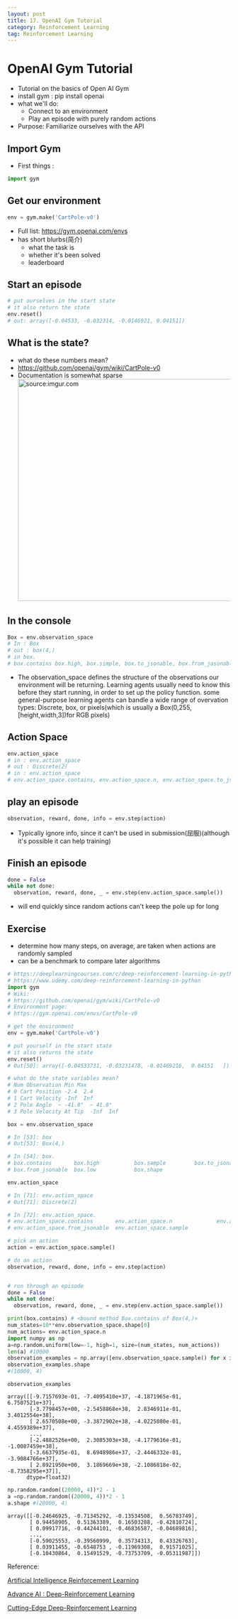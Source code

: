 ```yaml
---
layout: post
title: 17. OpenAI Gym Tutorial
category: Reinforcement Learning
tag: Reinforcement Learning
---
```


# OpenAI Gym Tutorial
- Tutorial on the basics of Open AI Gym
- install gym : pip install openai
- what we'll do:
  - Connect to an environment
  - Play an episode with purely random actions
- Purpose: Familiarize ourselves with the API

## Import Gym
- First things :
```python
import gym
```

## Get our environment

```python
env = gym.make('CartPole-v0')
```
- Full list: https://gym.openai.com/envs
- has short blurbs(简介)
  - what the task is
  - whether it's been solved
  - leaderboard

## Start an episode
```python
# put ourselves in the start state
# it also return the state
env.reset()
# out: array([-0.04533, -0.032314, -0.0146921, 0.04151])
```

## What is the state?
- what do these numbers mean?
- https://github.com/openai/gym/wiki/CartPole-v0
- Documentation is somewhat sparse
<a href="https://imgur.com/PCxa56M"><img src="https://i.imgur.com/PCxa56M.png" width="500px" title="source:imgur.com" /><a>

## In the console

```python
Box = env.observation_space
# In : Box
# out : box(4,)
# in box.
# box.contains box.high, box.simple, box.to_jsonable, box.from_jasonable, box.low , box.shape
```
- The observation_space defines the structure of the observations our environment will be returning. Learning agents usually need to know this before they start running, in order to set up the policy function. some general-purpose learning agents can bandle a wide range of overvation types: Discrete, box, or pixels(which is usually a Box(0,255,[height,width,3])for RGB pixels)

## Action Space

```python
env.action_space
# in : env.action_space
# out : Discrete(2)
# in : env.action_space
# env.action_space.contains, env.action_space.n, env.action_space.to_jsonable, env.action_space.form_jsonable, env.action_space.sample
```

## play an episode

```python
observation, reward, done, info = env.step(action)
```
- Typically ignore info, since it can't be used in submission(屈服)(although it's possible it can help training)

## Finish an episode

```python
done = False
while not done:
  observation, reward, done, _ = env.step(env.action_space.sample())
```

- will end quickly since random actions can't keep the pole up for long

## Exercise
- determine how many steps, on average, are taken when actions are randomly sampled
- can be a benchmark to compare later algorithms

```python
# https://deeplearningcourses.com/c/deep-reinforcement-learning-in-python
# https://www.udemy.com/deep-reinforcement-learning-in-python
import gym
# Wiki:
# https://github.com/openai/gym/wiki/CartPole-v0
# Environment page:
# https://gym.openai.com/envs/CartPole-v0

# get the environment
env = gym.make('CartPole-v0')

# put yourself in the start state
# it also returns the state
env.reset()
# Out[50]: array([-0.04533731, -0.03231478, -0.01469216,  0.04151   ])

# what do the state variables mean?
# Num Observation Min Max
# 0 Cart Position -2.4  2.4
# 1 Cart Velocity -Inf  Inf
# 2 Pole Angle  ~ -41.8°  ~ 41.8°
# 3 Pole Velocity At Tip  -Inf  Inf

box = env.observation_space

# In [53]: box
# Out[53]: Box(4,)

# In [54]: box.
# box.contains       box.high           box.sample         box.to_jsonable
# box.from_jsonable  box.low            box.shape

env.action_space

# In [71]: env.action_space
# Out[71]: Discrete(2)

# In [72]: env.action_space.
# env.action_space.contains       env.action_space.n              env.action_space.to_jsonable
# env.action_space.from_jsonable  env.action_space.sample

# pick an action
action = env.action_space.sample()

# do an action
observation, reward, done, info = env.step(action)


# run through an episode
done = False
while not done:
  observation, reward, done, _ = env.step(env.action_space.sample())
```

```python
print(box.contains) # <bound method Box.contains of Box(4,)>
num_states=10**env.observation_space.shape[0]
num_actions= env.action_space.n
import numpy as np
a=np.random.uniform(low=-1, high=1, size=(num_states, num_actions))
len(a) #10000
observation_examples = np.array([env.observation_space.sample() for x in range(10000)])
observation_examples.shape
#(10000, 4)
```

```
observation_examples

array([[-9.7157693e-01, -7.4095410e+37, -4.1871965e-01,  6.7507521e+37],
       [-3.7798457e+00, -2.5458868e+38,  2.8346911e-01,  3.4012554e+38],
       [ 2.6570508e+00, -3.3872902e+38, -4.0225080e-01,  4.4559389e+37],
       ...,
       [-2.4882526e+00,  2.3085303e+38, -4.1779616e-01, -1.0087459e+38],
       [-3.6637935e-01,  8.6948986e+37, -2.4446332e-01, -3.9084766e+37],
       [ 2.8921950e+00,  3.1869669e+38, -2.1086818e-02, -8.7358295e+37]],
      dtype=float32)
```

```python
np.random.random((20000, 4))*2 - 1
a =np.random.random((20000, 4))*2 - 1
a.shape #(20000, 4)
```

```
array([[-0.24646925, -0.71345292, -0.13534508,  0.56783749],
       [ 0.94458905,  0.51363389,  0.16503288, -0.42810724],
       [ 0.09917716, -0.44244101, -0.46836587, -0.04689816],
       ...,
       [-0.59025553, -0.39560999,  0.35734313,  0.43326763],
       [ 0.03911455, -0.6548753 , -0.11969308,  0.91571025],
       [-0.10430864,  0.15491529, -0.73753709, -0.05311987]])
```

Reference:

[Artificial Intelligence Reinforcement Learning](https://www.udemy.com/course/artificial-intelligence-reinforcement-learning-in-python/)

[Advance AI : Deep-Reinforcement Learning](https://www.udemy.com/deep-reinforcement-learning-in-python/)

[Cutting-Edge Deep-Reinforcement Learning](https://www.udemy.com/cutting-edge-artificial-intelligence/learn/lecture/14650508#overview)
